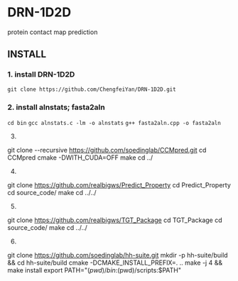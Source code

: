 # DRN-1D2D
protein contact map prediction

## INSTALL

### 1. install DRN-1D2D
`git clone https://github.com/ChengfeiYan/DRN-1D2D.git`

### 2. install alnstats; fasta2aln
`cd bin`
`gcc alnstats.c -lm -o alnstats`
`g++ fasta2aln.cpp -o fasta2aln`

3.
git clone --recursive https://github.com/soedinglab/CCMpred.git
cd CCMpred
cmake -DWITH_CUDA=OFF
make
cd ../

4.
git clone https://github.com/realbigws/Predict_Property
cd Predict_Property
cd source_code/
	make
cd ../../

5.
git clone https://github.com/realbigws/TGT_Package
cd TGT_Package
cd source_code/
	make
cd ../../

6.
git clone https://github.com/soedinglab/hh-suite.git
mkdir -p hh-suite/build && cd hh-suite/build
cmake -DCMAKE_INSTALL_PREFIX=. ..
make -j 4 && make install
export PATH="$(pwd)/bin:$(pwd)/scripts:$PATH"


